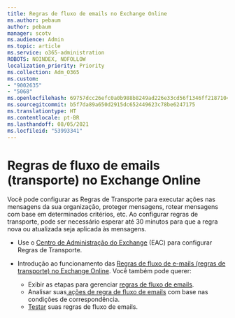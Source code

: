 ```yaml
---
title: Regras de fluxo de emails no Exchange Online
ms.author: pebaum
author: pebaum
manager: scotv
ms.audience: Admin
ms.topic: article
ms.service: o365-administration
ROBOTS: NOINDEX, NOFOLLOW
localization_priority: Priority
ms.collection: Adm_O365
ms.custom:
- "9002635"
- "5068"
ms.openlocfilehash: 69757dcc26efc0a0b988b8249ad226e33cd56f1346ff21871042ecbaee24550a
ms.sourcegitcommit: b5f7da89a650d2915dc652449623c78be6247175
ms.translationtype: HT
ms.contentlocale: pt-BR
ms.lasthandoff: 08/05/2021
ms.locfileid: "53993341"
---
```

# <a name="mail-flow-transport-rules-in-exchange-online"></a>Regras de fluxo de emails (transporte) no Exchange Online

Você pode configurar as Regras de Transporte para executar ações nas mensagens da sua organização, proteger mensagens, rotear mensagens com base em determinados critérios, etc. Ao configurar regras de transporte, pode ser necessário esperar até 30 minutos para que a regra nova ou atualizada seja aplicada às mensagens.

- Use o [Centro de Administração do Exchange](https://go.microsoft.com/fwlink/p/?linkid=834822) (EAC) para configurar Regras de Transporte.

- Introdução ao funcionamento das [Regras de fluxo de e-mails (regras de transporte) no Exchange Online](https://docs.microsoft.com/exchange/security-and-compliance/mail-flow-rules/mail-flow-rules). Você também pode querer:

    - Exibir as etapas para gerenciar [regras de fluxo de emails](https://docs.microsoft.com/exchange/security-and-compliance/mail-flow-rules/manage-mail-flow-rules).
    - Analisar suas[ ações de regra de fluxo de emails](https://docs.microsoft.com/exchange/security-and-compliance/mail-flow-rules/mail-flow-rule-actions) com base nas condições de correspondência.
    - [Testar](https://docs.microsoft.com/exchange/security-and-compliance/mail-flow-rules/test-mail-flow-rules) suas regras de fluxo de emails.
